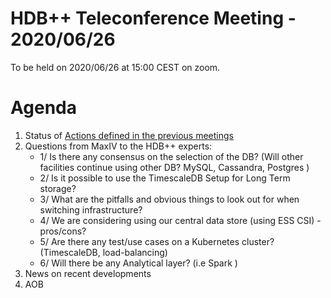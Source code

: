 # HDB++ Teleconference Meeting - 2020/06/26

To be held on 2020/06/26 at 15:00 CEST on zoom.

# Agenda
 
 1. Status of [Actions defined in the previous meetings](https://github.com/tango-controls-hdbpp/meeting-minutes/blob/master/2020-04-15/Minutes.md#summary-of-remaining-actions)
 2. Questions from MaxIV to the HDB++ experts:
     - 1/ Is there any consensus on the selection of the DB? (Will other facilities continue using other DB? MySQL, Cassandra, Postgres ) 
     - 2/ Is it possible to use the TimescaleDB Setup for Long Term storage?
     - 3/ What are the pitfalls and obvious things to look out for when switching infrastructure?
     - 4/ We are considering using our central data store (using ESS CSI)   - pros/cons?
     - 5/ Are there any test/use cases on a Kubernetes cluster?  (TimescaleDB, load-balancing)
     - 6/ Will there be any Analytical layer? (i.e Spark )
 3. News on recent developments
 4. AOB
 